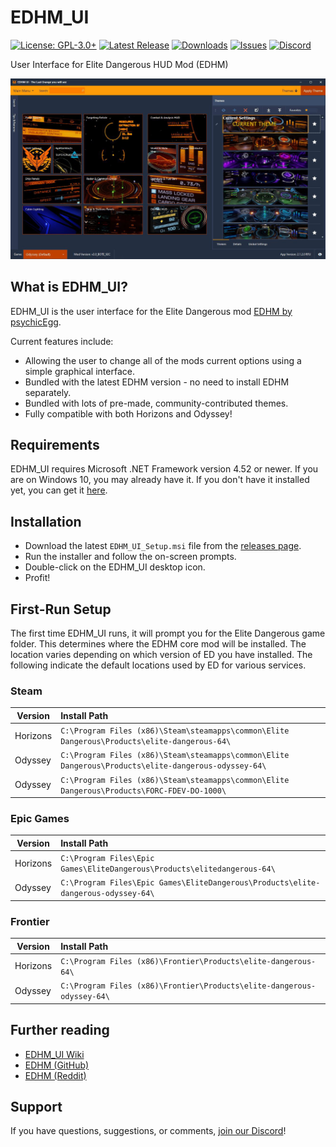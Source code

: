 # EDHM_UI

[![License: GPL-3.0+](https://img.shields.io/badge/license-GPL--3.0%2B-blue.svg)](https://raw.githubusercontent.com/BlueMystical/EDHM_UI/main/license.txt)
[![Latest Release](https://img.shields.io/github/v/release/BlueMystical/EDHM_UI)](https://github.com/BlueMystical/EDHM_UI/releases)
[![Downloads](https://img.shields.io/github/downloads/BlueMystical/EDHM_UI/latest/total)](https://github.com/BlueMystical/EDHM_UI/releases)
[![Issues](https://img.shields.io/github/issues/BlueMystical/EDHM_UI)](https://github.com/BlueMystical/EDHM_UI/issues)
[![Discord](https://img.shields.io/discord/773552741632180224?color=899AF9)](https://discord.gg/ZaRt6bCXvj)

User Interface for Elite Dangerous HUD Mod (EDHM)

![EDHM_UI Preview](static/preview.jpg)

## What is EDHM_UI?

EDHM_UI is the user interface for the Elite Dangerous mod [EDHM by psychicEgg](https://github.com/psychicEgg/EDHM).

Current features include:

* Allowing the user to change all of the mods current options using a simple
  graphical interface.
* Bundled with the latest EDHM version - no need to install EDHM separately.
* Bundled with lots of pre-made, community-contributed themes.
* Fully compatible with both Horizons and Odyssey!

## Requirements

EDHM_UI requires Microsoft .NET Framework version 4.52 or newer. If you are on
Windows 10, you may already have it. If you don't have it installed yet, you
can get it [here](https://dotnet.microsoft.com/download/dotnet-framework/net452).

## Installation

* Download the latest `EDHM_UI_Setup.msi` file from the [releases page](https://github.com/BlueMystical/EDHM_UI/releases/latest).
* Run the installer and follow the on-screen prompts.
* Double-click on the EDHM_UI desktop icon.
* Profit!

## First-Run Setup

The first time EDHM_UI runs, it will prompt you for the Elite Dangerous game
folder. This determines where the EDHM core mod will be installed. The location
varies depending on which version of ED you have installed. The following
indicate the default locations used by ED for various services.

### Steam

<!-- markdownlint-disable MD013 -->
| Version  | Install Path                                                                                         |
|----------|:-----------------------------------------------------------------------------------------------------|
| Horizons | `C:\Program Files (x86)\Steam\steamapps\common\Elite Dangerous\Products\elite-dangerous-64\`         |
| Odyssey  | `C:\Program Files (x86)\Steam\steamapps\common\Elite Dangerous\Products\elite-dangerous-odyssey-64\` |
| Odyssey  | `C:\Program Files (x86)\Steam\steamapps\common\Elite Dangerous\Products\FORC-FDEV-DO-1000\`          |
<!-- markdownlint-enable MD013 -->

### Epic Games

<!-- markdownlint-disable MD013 -->
| Version  | Install Path                                                                                         |
|----------|:-----------------------------------------------------------------------------------------------------|
| Horizons | `C:\Program Files\Epic Games\EliteDangerous\Products\elitedangerous-64\`                             |
| Odyssey  | `C:\Program Files\Epic Games\EliteDangerous\Products\elite-dangerous-odyssey-64\`                    |
<!-- markdownlint-enable MD013 -->

### Frontier

<!-- markdownlint-disable MD013 -->
| Version  | Install Path                                                                                         |
|----------|:-----------------------------------------------------------------------------------------------------|
| Horizons | `C:\Program Files (x86)\Frontier\Products\elite-dangerous-64\`                                       |
| Odyssey  | `C:\Program Files (x86)\Frontier\Products\elite-dangerous-odyssey-64\`                               |
<!-- markdownlint-enable MD013 -->

## Further reading

* [EDHM_UI Wiki](https://github.com/BlueMystical/EDHM_UI/wiki)
* [EDHM (GitHub)](https://github.com/psychicEgg/EDHM)
* [EDHM (Reddit)](https://www.reddit.com/r/EliteDangerous/comments/iu4mbj/elite_dangerous_hud_mod_edhm_custom_huds_without/)

## Support

If you have questions, suggestions, or comments, [join our Discord](https://discord.gg/ZaRt6bCXvj)!
